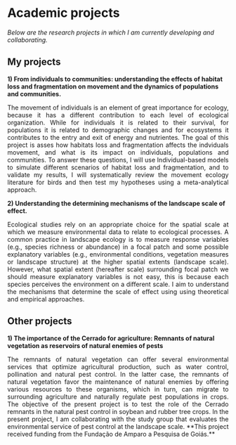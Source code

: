 ---
---

# Academic projects

   *Below are the research projects in which I am currently developing and collaborating.*
    <br />
## My projects

  **1) From individuals to communities: understanding the effects of habitat loss and fragmentation on movement and the dynamics of populations and communities.**
 <br />
  <div style="text-align: justify">The movement of individuals is an element of great importance for ecology, because it has a different contribution to each level of ecological 
  organization. While for individuals it is related to their survival, for populations it is related to demographic changes and for ecosystems it contributes to the entry and exit 
  of energy and nutrientes. The goal of this project is asses how habitats loss and fragmentation affects the indviduals movement, and what is its impact on individuals, 
  populations and communities. To answer these questions, I will use Individual-based models to simulate different scenarios of habitat loss and fragmentation, and to validate my 
  results, I will systematically review the movement ecology literature for birds and then test my hypotheses using a meta-analytical approach. </div>
     
  **2) Understanding the determining mechanisms of the landscape scale of effect.**
 <br />
  <div style="text-align: justify">Ecological studies rely on an appropriate choice for the spatial scale at which we measure environmental data to relate to ecological 
  processes. A common practice in landscape ecology is to measure response variables (e.g., species richness or abundance) in a focal patch and some possible explanatory variables 
  (e.g., environmental conditions, vegetation measures or landscape structure) at the higher spatial extents (landscape scale). However, what spatial extent (hereafter scale) 
  surrounding focal patch we should measure explanatory variables is not easy, this is because each species perceives the environment on a different scale. I aim to understand the 
  mechanisms that determine the scale of effect using using theoretical and empirical approaches. </div>
    
## Other projects

  **1) The importance of the Cerrado for agriculture: Remnants of natural vegetation as reservoirs of natural enemies of pests**
 <br />
  <div style="text-align: justify">The remnants of natural vegetation can offer several environmental services that optimize agricultural production, such as water control, 
  pollination and natural pest control. In the latter case, the remnants of natural vegetation favor the maintenance of natural enemies by offering various resources to these 
  organisms, which in turn, can migrate to surrounding agriculture and naturally regulate pest populations in crops. The objective of the present project is to test the role of 
  the Cerrado remnants in the natural pest control in soybean and rubber tree crops. In the present project, I am collaborating with the study group that evaluates the 
  environmental service of pest control at the landscape scale. 
  **This project received funding from the Fundação de Amparo a Pesquisa de Goiás.** </div>

